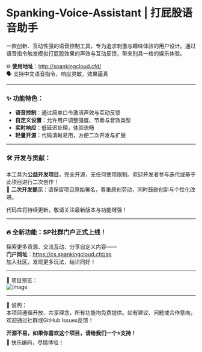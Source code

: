 # Spanking-Voice-Assistant | 打屁股语音助手

一款创新、互动性强的语音控制工具，专为追求刺激与趣味体验的用户设计。通过语音指令触发模拟打屁股效果的声效与互动反馈，带来别具一格的娱乐体验。

🌐 **使用地址**：http://spankingcloud.cfd/  
🗣️ 支持中文语音指令，响应灵敏，效果逼真  

---

### ✨ 功能特色：
- **语音控制**：通过简单口令激活声效与互动反馈  
- **自定义设置**：允许用户调整强度、节奏与音效类型  
- **实时响应**：低延迟处理，体验流畅  
- **轻量开源**：代码清晰易用，方便二次开发与扩展  

---

### 🛠️ 开发与贡献：
本工具为**公益开发项目**，完全开源，无任何使用限制。欢迎开发者参与迭代或基于此项目进行二次创作！  
🚀 **二次开发提示**：请保留项目原始署名，尊重原创劳动，同时鼓励创新与个性化改进。

代码库将持续更新，敬请关注最新版本与功能增强！

---

### 🔥 全新功能：SP社群门户正式上线！  
探索更多资源、交流互动、分享自定义内容——  
**门户网址**：https://cs.spankingcloud.cfd/sp  
加入社区，发现更多玩法，结识同好！

---

📸 项目预览：  
![image](https://github.com/user-attachments/assets/3e715380-87b3-4363-9789-8efc7870f0a0)

---

📌 说明：  
本项目遵循开放、共享理念，所有功能均免费提供。如有建议、问题或合作意向，欢迎通过社群或GitHub Issues反馈！

**开源不易，如果你喜欢这个项目，请给我们一个⭐️支持！**  
🚀 快乐编码，尽情体验！
